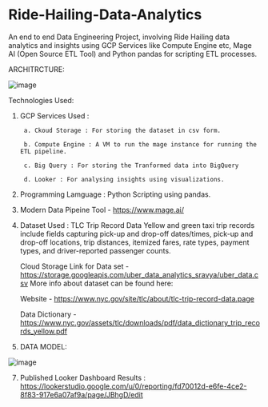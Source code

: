 # Ride-Hailing-Data-Analytics
An end to end Data Engineering Project, involving Ride Hailing data analytics and insights using GCP Services like Compute Engine etc, Mage AI (Open Source ETL Tool) and Python pandas for scripting ETL processes. 

ARCHITRCTURE:

![image](https://github.com/sarutlaa/Ride-Hailing-Data-Analytics/assets/141533429/64930f21-b85c-45a3-8725-57fa51114e3c)

Technologies Used:
1. GCP Services Used :
   
        a. Ckoud Storage : For storing the dataset in csv form.
        
        b. Compute Engine : A VM to run the mage instance for running the ETL pipeline. 
        
        c. Big Query : For storing the Tranformed data into BigQuery
        
        d. Looker : For analysing insights using visualizations. 
        
3. Programming Lamguage : Python Scripting using pandas. 
4. Modern Data Pipeine Tool - https://www.mage.ai/
5. Dataset Used : TLC Trip Record Data Yellow and green taxi trip records include fields capturing pick-up and drop-off dates/times, pick-up and drop-off locations, trip distances, itemized fares, rate types, payment types, and driver-reported passenger counts.

    Cloud Storage Link for Data set  - https://storage.googleapis.com/uber_data_analytics_sravya/uber_data.csv
    More info about dataset can be found here:
  
    Website - https://www.nyc.gov/site/tlc/about/tlc-trip-record-data.page
 
    Data Dictionary - https://www.nyc.gov/assets/tlc/downloads/pdf/data_dictionary_trip_records_yellow.pdf

6. DATA MODEL:

![image](https://github.com/sarutlaa/Ride-Hailing-Data-Analytics/assets/141533429/463c49aa-b147-4265-ae7c-4ea0bf473aec)

  
7. Published Looker Dashboard Results :
      https://lookerstudio.google.com/u/0/reporting/fd70012d-e6fe-4ce2-8f83-917e6a07af9a/page/JBhgD/edit



